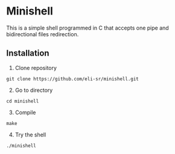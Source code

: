# Minishell

This is a simple shell programmed in C that accepts one pipe and bidirectional files redirection.

## Installation
1. Clone repository
```
git clone https://github.com/eli-sr/minishell.git
```

2. Go to directory
```
cd minishell
```

3. Compile
```
make
```

4. Try the shell

```
./minishell
```

